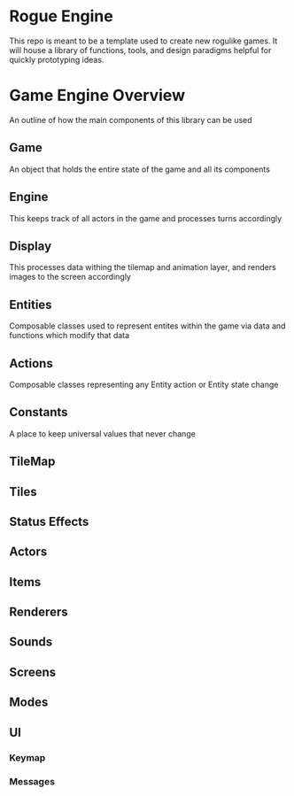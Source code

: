 # Rogue Engine
This repo is meant to be a template used to create new rogulike games. It will house a library of functions, tools, and design paradigms helpful for quickly prototyping ideas.

# Game Engine Overview
An outline of how the main components of this library can be used

## Game
An object that holds the entire state of the game and all its components

## Engine
This keeps track of all actors in the game and processes turns accordingly

## Display
This processes data withing the tilemap and animation layer, and renders images to the screen accordingly

## Entities
Composable classes used to represent entites within the game via data and functions which modify that data

## Actions
Composable classes representing any Entity action or Entity state change

## Constants
A place to keep universal values that never change

## TileMap

## Tiles

## Status Effects

## Actors

## Items

## Renderers

## Sounds

## Screens

## Modes

## UI
### Keymap
### Messages
